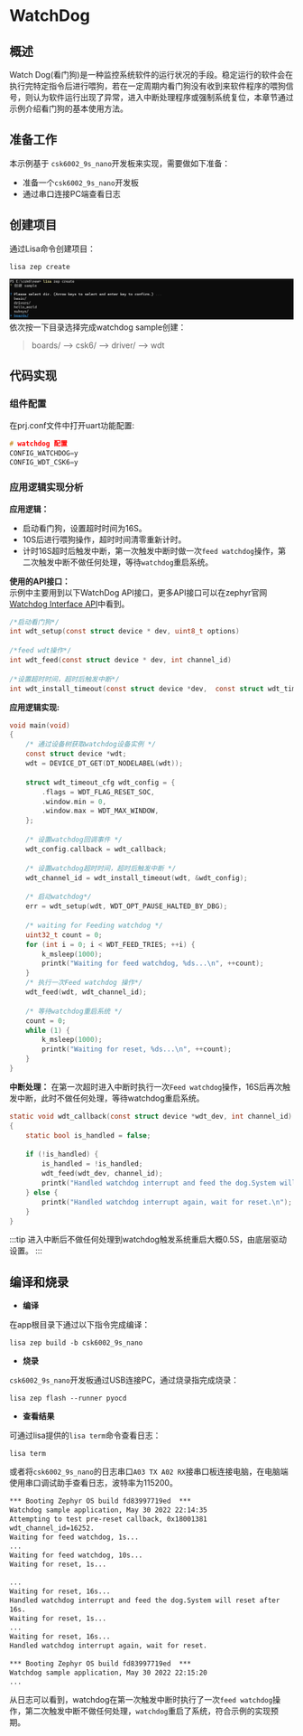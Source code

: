 # WatchDog

## 概述
Watch Dog(看门狗)是一种监控系统软件的运行状况的手段。稳定运行的软件会在执行完特定指令后进行喂狗，若在一定周期内看门狗没有收到来软件程序的喂狗信号，则认为软件运行出现了异常，进入中断处理程序或强制系统复位，本章节通过示例介绍看门狗的基本使用方法。

## 准备工作  
本示例基于 `csk6002_9s_nano`开发板来实现，需要做如下准备：
- 准备一个`csk6002_9s_nano`开发板
- 通过串口连接PC端查看日志

## 创建项目
通过Lisa命令创建项目：
```
lisa zep create
```

![](./files/uart_create01.png)
依次按一下目录选择完成watchdog sample创建：  
> boards/ --> csk6/ --> driver/ --> wdt

## 代码实现
### 组件配置
在prj.conf文件中打开uart功能配置:
```c
# watchdog 配置
CONFIG_WATCHDOG=y
CONFIG_WDT_CSK6=y
```
### 应用逻辑实现分析      
**应用逻辑：**  
- 启动看门狗，设置超时时间为16S。
- 10S后进行喂狗操作，超时时间清零重新计时。
- 计时16S超时后触发中断，第一次触发中断时做一次`feed watchdog`操作，第二次触发中断不做任何处理，等待`watchdog`重启系统。

**使用的API接口：**  
示例中主要用到以下WatchDog API接口，更多API接口可以在zephyr官网[Watchdog Interface API](https://docs.zephyrproject.org/latest/doxygen/html/group__watchdog__interface.html)中看到。

```c
/*启动看门狗*/
int wdt_setup(const struct device * dev, uint8_t options)	

/*feed wdt操作*/
int wdt_feed(const struct device * dev, int channel_id)

/*设置超时时间，超时后触发中断*/
int wdt_install_timeout(const struct device *dev,  const struct wdt_timeout_cfg *cfg)
```
**应用逻辑实现:**  
```c
void main(void)
{
    /* 通过设备树获取watchdog设备实例 */
    const struct device *wdt;
    wdt = DEVICE_DT_GET(DT_NODELABEL(wdt));

    struct wdt_timeout_cfg wdt_config = {
        .flags = WDT_FLAG_RESET_SOC,
        .window.min = 0,
        .window.max = WDT_MAX_WINDOW,
    };

	/* 设置watchdog回调事件 */
	wdt_config.callback = wdt_callback;

    /* 设置watchdog超时时间，超时后触发中断 */
    wdt_channel_id = wdt_install_timeout(wdt, &wdt_config);

    /* 启动watchdog*/
    err = wdt_setup(wdt, WDT_OPT_PAUSE_HALTED_BY_DBG);

    /* waiting for Feeding watchdog */
    uint32_t count = 0;
    for (int i = 0; i < WDT_FEED_TRIES; ++i) {
        k_msleep(1000);
        printk("Waiting for feed watchdog, %ds...\n", ++count);
    }
    /* 执行一次Feed watchdog 操作*/
    wdt_feed(wdt, wdt_channel_id);

    /* 等待watchdog重启系统 */
    count = 0;
    while (1) {
        k_msleep(1000);
        printk("Waiting for reset, %ds...\n", ++count);
    }
}
```
**中断处理：**
在第一次超时进入中断时执行一次`Feed watchdog`操作，16S后再次触发中断，此时不做任何处理，等待watchdog重启系统。
```c
static void wdt_callback(const struct device *wdt_dev, int channel_id)
{	
	static bool is_handled = false;

	if (!is_handled) {
		is_handled = !is_handled;
		wdt_feed(wdt_dev, channel_id);
		printk("Handled watchdog interrupt and feed the dog.System will reset after 16s.\n");
	} else {
		printk("Handled watchdog interrupt again, wait for reset.\n");
	}
}
```
:::tip
进入中断后不做任何处理到watchdog触发系统重启大概0.5S，由底层驱动设置。
:::
## 编译和烧录
- **编译**  

在app根目录下通过以下指令完成编译：
```
lisa zep build -b csk6002_9s_nano
```
- **烧录**     

`csk6002_9s_nano`开发板通过USB连接PC，通过烧录指完成烧录：
```
lisa zep flash --runner pyocd
```
- **查看结果**

可通过lisa提供的`lisa term`命令查看日志：
```
lisa term
```
或者将`csk6002_9s_nano`的日志串口`A03 TX A02 RX`接串口板连接电脑，在电脑端使用串口调试助手查看日志，波特率为115200。
```
*** Booting Zephyr OS build fd83997719ed  ***
Watchdog sample application, May 30 2022 22:14:35
Attempting to test pre-reset callback, 0x18001381
wdt_channel_id=16252.
Waiting for feed watchdog, 1s...
...
Waiting for feed watchdog, 10s...
Waiting for reset, 1s...

...
Waiting for reset, 16s...
Handled watchdog interrupt and feed the dog.System will reset after 16s.
Waiting for reset, 1s...
...
Waiting for reset, 16s...
Handled watchdog interrupt again, wait for reset.

*** Booting Zephyr OS build fd83997719ed  ***
Watchdog sample application, May 30 2022 22:15:20
...
```
 从日志可以看到，watchdog在第一次触发中断时执行了一次`feed watchdog`操作，第二次触发中断不做任何处理，`watchdog`重启了系统，符合示例的实现预期。